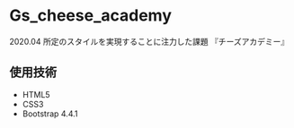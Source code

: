 # Gs_cheese_academy
2020.04 所定のスタイルを実現することに注力した課題
『チーズアカデミー』

## 使用技術
- HTML5
- CSS3
- Bootstrap 4.4.1

